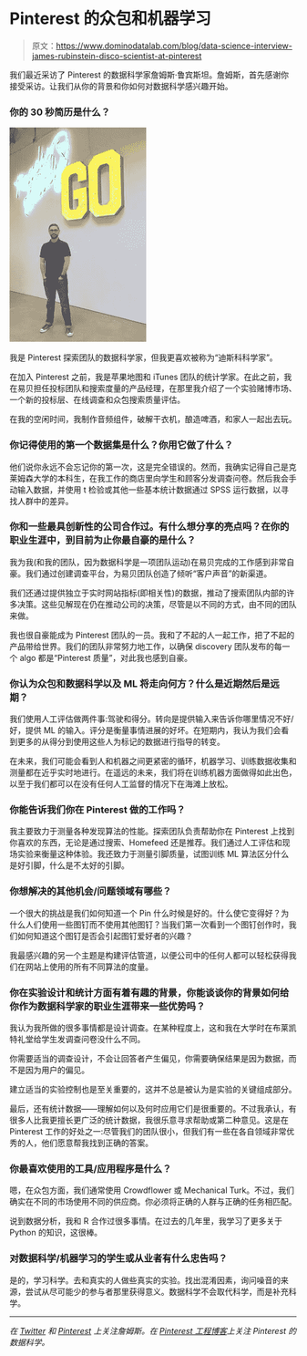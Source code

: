 # Pinterest 的众包和机器学习

> 原文：<https://www.dominodatalab.com/blog/data-science-interview-james-rubinstein-disco-scientist-at-pinterest>

我们最近采访了 Pinterest 的数据科学家詹姆斯·鲁宾斯坦。詹姆斯，首先感谢你接受采访。让我们从你的背景和你如何对数据科学感兴趣开始。

### 你的 30 秒简历是什么？

![James Rubinstein](img/3a5f13a636d407d5118d5e9c54856120.png)

我是 Pinterest 探索团队的数据科学家，但我更喜欢被称为“迪斯科科学家”。

在加入 Pinterest 之前，我是苹果地图和 iTunes 团队的统计学家。在此之前，我在易贝担任投标团队和搜索度量的产品经理，在那里我介绍了一个实验赌博市场、一个新的投标层、在线调查和众包搜索质量评估。

在我的空闲时间，我制作音频组件，破解干衣机，酿造啤酒，和家人一起出去玩。

### 你记得使用的第一个数据集是什么？你用它做了什么？

他们说你永远不会忘记你的第一次，这是完全错误的。然而，我确实记得自己是克莱姆森大学的本科生，在我工作的商店里向学生和顾客分发调查问卷。然后我会手动输入数据，并使用 t 检验或其他一些基本统计数据通过 SPSS 运行数据，以寻找人群中的差异。

### 你和一些最具创新性的公司合作过。有什么想分享的亮点吗？在你的职业生涯中，到目前为止你最自豪的是什么？

我为我(和我的团队，因为数据科学是一项团队运动)在易贝完成的工作感到非常自豪。我们通过创建调查平台，为易贝团队创造了倾听“客户声音”的新渠道。

我们还通过提供独立于实时网站指标(即相关性)的数据，推动了搜索团队内部的许多决策。这些见解现在仍在推动公司的决策，尽管是以不同的方式，由不同的团队来做。

我也很自豪能成为 Pinterest 团队的一员。我和了不起的人一起工作，把了不起的产品带给世界。我们的团队非常努力地工作，以确保 discovery 团队发布的每一个 algo 都是“Pinterest 质量”，对此我也感到自豪。

### 你认为众包和数据科学以及 ML 将走向何方？什么是近期然后是远期？

我们使用人工评估做两件事:驾驶和得分。转向是提供输入来告诉你哪里情况不好/好，提供 ML 的输入。评分是衡量事情进展的好坏。在短期内，我认为我们会看到更多的从得分到使用这些人为标记的数据进行指导的转变。

在未来，我们可能会看到人和机器之间更紧密的循环，机器学习、训练数据收集和测量都在近乎实时地进行。在遥远的未来，我们将在训练机器方面做得如此出色，以至于我们都可以在没有任何人工监督的情况下在海滩上放松。

### 你能告诉我们你在 Pinterest 做的工作吗？

我主要致力于测量各种发现算法的性能。探索团队负责帮助你在 Pinterest 上找到你喜欢的东西，无论是通过搜索、Homefeed 还是推荐。我们通过人工评估和现场实验来衡量这种体验。我还致力于测量引脚质量，试图训练 ML 算法区分什么是好引脚，什么是不太好的引脚。

### 你想解决的其他机会/问题领域有哪些？

一个很大的挑战是我们如何知道一个 Pin 什么时候是好的。什么使它变得好？为什么人们使用一些图钉而不使用其他图钉？当我们第一次看到一个图钉创作时，我们如何知道这个图钉是否会引起图钉爱好者的兴趣？

我最感兴趣的另一个主题是构建评估管道，以便公司中的任何人都可以轻松获得我们在网站上使用的所有不同算法的度量。

### 你在实验设计和统计方面有着有趣的背景，你能谈谈你的背景如何给你作为数据科学家的职业生涯带来一些优势吗？

我认为我所做的很多事情都是设计调查。在某种程度上，这和我在大学时在布莱凯特礼堂给学生发调查问卷没什么不同。

你需要适当的调查设计，不会让回答者产生偏见，你需要确保结果是因为数据，而不是因为用户的偏见。

建立适当的实验控制也是至关重要的，这并不总是被认为是实验的关键组成部分。

最后，还有统计数据——理解如何以及何时应用它们是很重要的。不过我承认，有很多人比我更擅长更广泛的统计数据，我很乐意寻求帮助或第二种意见。这是在 Pinterest 工作的好处之一:尽管我们的团队很小，但我们有一些在各自领域非常优秀的人，他们愿意帮我找到正确的答案。

### 你最喜欢使用的工具/应用程序是什么？

嗯，在众包方面，我们通常使用 Crowdflower 或 Mechanical Turk。不过，我们确实在不同的市场使用不同的供应商。你必须将正确的人群与正确的任务相匹配。

说到数据分析，我和 R 合作过很多事情。在过去的几年里，我学习了更多关于 Python 的知识，这很棒。

### 对数据科学/机器学习的学生或从业者有什么忠告吗？

是的，学习科学。去和真实的人做些真实的实验。找出混淆因素，询问噪音的来源，尝试从尽可能少的参与者那里获得意义。数据科学不会取代科学，而是补充科学。

* * *

*在 [Twitter](https://twitter.com/2late4aGoodName) 和 [Pinterest](https://www.pinterest.com/jrubinstein) 上关注詹姆斯。在 [Pinterest 工程博客](https://engineering.pinterest.com/blog)上关注 Pinterest 的数据科学。*